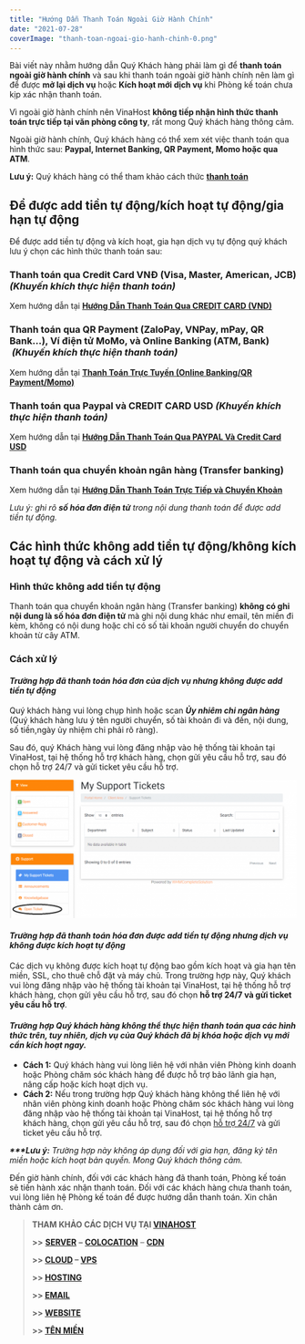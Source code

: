 ```yaml
---
title: "Hướng Dẫn Thanh Toán Ngoài Giờ Hành Chính"
date: "2021-07-28"
coverImage: "thanh-toan-ngoai-gio-hanh-chinh-0.png"
---
```


Bài viết này nhằm hướng dẫn Quý Khách hàng phải làm gì để **thanh toán ngoài giờ hành chính** và sau khi thanh toán ngoài giờ hành chính nên làm gì để được **mở lại dịch vụ** hoặc **Kích hoạt mới dịch vụ** khi Phòng kế toán chưa kịp xác nhận thanh toán.

Vì ngoài giờ hành chính nên VinaHost **không tiếp nhận hình thức thanh toán trực tiếp tại văn phòng công ty**, rất mong Quý khách hàng thông cảm.

Ngoài giờ hành chính, Quý khách hàng có thể xem xét việc thanh toán qua hình thức sau: **Paypal, Internet Banking, QR Payment, Momo hoặc qua ATM**.

**Lưu ý:** Quý khách hàng có thể tham khảo cách thức [**thanh toán**](https://vinahost.vn/thanh-toan)

## Để được add tiền tự động/kích hoạt tự động/gia hạn tự động

Để được add tiền tự động và kích hoạt, gia hạn dịch vụ tự động quý khách lưu ý chọn các hình thức thanh toán sau:

### **Thanh toán qua** **Credit Card VNĐ (Visa, Master, American, JCB)** _(Khuyến khích thực hiện thanh toán)_

Xem hướng dẫn tại [**Hướng Dẫn Thanh Toán Qua CREDIT CARD (VND)**](huong-dan-thanh-toan-qua-credit-card-vnd.md)

### **Thanh toán qua** **QR Payment (ZaloPay, VNPay, mPay, QR Bank…), Ví điện tử MoMo, và Online Banking (ATM, Bank)**  _(Khuyến khích thực hiện thanh toán)_

Xem hướng dẫn tại [**Thanh Toán Trực Tuyến (Online Banking/QR Payment/Momo)**](thanh-toan-truc-tuyen-online-payment.md)

### **Thanh toán qua Paypal và CREDIT CARD USD** _(Khuyến khích thực hiện thanh toán)_

Xem hướng dẫn tại [**Hướng Dẫn Thanh Toán Qua PAYPAL Và Credit Card USD**](huong-dan-thanh-toan-qua-paypal.md)

### **Thanh toán qua chuyển khoản ngân hàng (Transfer banking)**

Xem hướng dẫn tại [**Hướng Dẫn Thanh Toán Trực Tiếp và Chuyển Khoản**](huong-dan-thanh-toan-truc-tiep.md)

_Lưu ý: ghi rõ **số hóa đơn điện tử** trong nội dung thanh toán để được add tiền tự động._

## Các hình thức không add tiền tự động/không kích hoạt tự động và cách xử lý

### **Hình thức không add tiền tự động**

Thanh toán qua chuyển khoản ngân hàng (Transfer banking) **không có ghi nội dung là số hóa đơn điện tử** mà ghi nội dung khác như email, tên miền đi kèm, không có nội dung hoặc chỉ có số tài khoản người chuyển do chuyển khoản từ cây ATM.

### **Cách xử lý**

#### **_Trường hợp đã thanh toán hóa đơn của dịch vụ nhưng không được add tiền tự động_**

Quý khách hàng vui lòng chụp hình hoặc scan **_Ủy nhiêm chi ngân hàng_** (Quý khách hàng lưu ý tên người chuyển, số tài khoản đi và đến, nội dung, số tiền,ngày ủy nhiệm chi phải rõ ràng).

Sau đó, quý Khách hàng vui lòng đăng nhập vào hệ thống tài khoản tại VinaHost, tại hệ thống hỗ trợ khách hàng, chọn gửi yêu cầu hỗ trợ, sau đó chọn hỗ trợ 24/7 và gửi ticket yêu cầu hỗ trợ.

![Hướng Dẫn Thanh Toán Vinahost](images/thanh-toan-ngoai-gio-hanh-chinh-1-1024x493.png)

#### **_Trường hợp đã thanh toán hóa đơn được add tiền tự động nhưng dịch vụ không được kích hoạt tự động_**

Các dịch vụ không được kích hoạt tự động bao gồm kích hoạt và gia hạn tên miền, SSL, cho thuê chỗ đặt và máy chủ. Trong trường hợp này, Quý khách vui lòng đăng nhập vào hệ thống tài khoản tại VinaHost, tại hệ thống hỗ trợ khách hàng, chọn gửi yêu cầu hỗ trợ, sau đó chọn **hỗ trợ 24/7 và gửi ticket yêu cầu hỗ trợ**.

#### _Trường hợp Quý khách hàng không thể thực hiện thanh toán qua các hình thức trên, tuy nhiên, dịch vụ của Quý khách đã bị khóa hoặc dịch vụ mới cần kích hoạt ngay._

- **Cách 1:** Quý khách hàng vui lòng liên hệ với nhân viên Phòng kinh doanh hoặc Phòng chăm sóc khách hàng để được hỗ trợ bảo lãnh gia hạn, nâng cấp hoặc kích hoạt dịch vụ.
- **Cách 2:** Nếu trong trường hợp Quý khách hàng không thể liên hệ với nhân viên phòng kinh doanh hoặc Phòng chăm sóc khách hàng vui lòng đăng nhập vào hệ thống tài khoản tại VinaHost, tại hệ thống hỗ trợ khách hàng, chọn gửi yêu cầu hỗ trợ, sau đó chọn [hỗ trợ 24/7](https://vinahost.vn/ho-tro/) và gửi ticket yêu cầu hỗ trợ.

_**\*\*\*Lưu ý:** Trường hợp này không áp dụng đối với gia hạn, đăng ký tên miền hoặc kích hoạt bản quyền. Mong Quý khách thông cảm._ 

Đến giờ hành chính, đối với các khách hàng đã thanh toán, Phòng kế toán sẽ tiến hành xác nhận thanh toán. Đối với các khách hàng chưa thanh toán, vui lòng liên hệ Phòng kế toán để được hướng dẫn thanh toán. Xin chân thành cảm ơn.

> **THAM KHẢO CÁC DỊCH VỤ TẠI [VINAHOST](https://vinahost.vn/)**
> 
> **\>>** [**SERVER**](https://vinahost.vn/thue-may-chu-rieng/) **–** [**COLOCATION**](https://vinahost.vn/colocation.html) – [**CDN**](https://vinahost.vn/dich-vu-cdn-chuyen-nghiep)
> 
> **\>> [CLOUD](https://vinahost.vn/cloud-server-gia-re/) – [VPS](https://vinahost.vn/vps-ssd-chuyen-nghiep/)**
> 
> **\>> [HOSTING](https://vinahost.vn/wordpress-hosting)**
> 
> **\>> [EMAIL](https://vinahost.vn/email-hosting)**
> 
> **\>> [WEBSITE](http://vinawebsite.vn/)**
> 
> **\>> [TÊN MIỀN](https://vinahost.vn/ten-mien-gia-re/)**